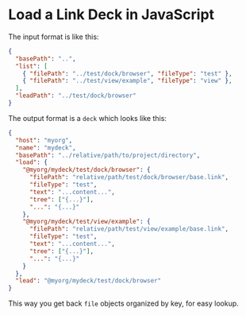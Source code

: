 
# Load a Link Deck in JavaScript

The input format is like this:

```json
{
  "basePath": "..",
  "list": [
    { "filePath": "../test/dock/browser", "fileType": "test" },
    { "filePath": "../test/view/example", "fileType": "view" },
  ],
  "leadPath": "../test/dock/browser"
}
```

The output format is a `deck` which looks like this:

```json
{
  "host": "myorg",
  "name": "mydeck",
  "basePath": "../relative/path/to/project/directory",
  "load": {
    "@myorg/mydeck/test/dock/browser": {
      "filePath": "relative/path/test/dock/browser/base.link",
      "fileType": "test",
      "text": "...content...",
      "tree": ["{...}"],
      "...": "{...}"
    },
    "@myorg/mydeck/test/view/example": {
      "filePath": "relative/path/test/view/example/base.link",
      "fileType": "test",
      "text": "...content...",
      "tree": ["{...}"],
      "...": "{...}"
    }
  },
  "lead": "@myorg/mydeck/test/dock/browser"
}
```

This way you get back `file` objects organized by key, for easy lookup.
